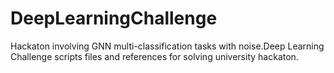 # DeepLearningChallenge
Hackaton involving GNN multi-classification tasks with noise.Deep Learning Challenge scripts files and references for solving university hackaton.
